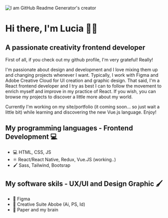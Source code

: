 
![I am GitHub Readme Generator's creator](https://media.licdn.com/dms/image/D4D16AQEiXIfdnF3rjA/profile-displaybackgroundimage-shrink_350_1400/0/1690232972689?e=1699488000&v=beta&t=ovbHplTNKStiCNOsnm869O8Gt5uUHutLUgK0dyA8kSY)

# Hi there, I'm Lucia 👋🏽

## A passionate creativity frontend developer
First of all, if you check out my github profile, I'm very grateful! Really!

I'm passionate about design and development and I love mixing them up and changing projects whenever I want. Typically, I work with Figma and Adobe Creative Cloud for UI creation and graphic design.
That said, I'm a React frontend developer and I try as best I can to follow the movement to enrich myself and improve in my practice of React. If you wish, you can browse my projects to discover a little more about my world.

Currently I'm working on my site/portfolio (it coming soon... so just wait a little bit) while learning and discovering the new Vue.js language.
Enjoy!

## My programming languages - Frontend Development 💻
- 💻 HTML, CSS, JS
- ⚛️ React/React Native, Redux, Vue.JS (working..)
- 🖌️ Sass, Tailwind, Bootsrap

## My software skils - UX/UI and Design Graphic 🖌️
- 🧩 Figma
- 🎨 Creative Suite Abobe (Ai, PS, Id)
- 🧠 Paper and my brain 
